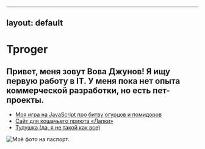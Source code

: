 
---
layout: default
---

# Tproger
## Привет, меня зовут Вова Джунов! Я ищу первую работу в IT. У меня пока нет опыта коммерческой разработки, но есть пет-проекты. 

- [Моя игра на JavaScript про битву огурцов и помидоров](https://tproger.ru)
- [Сайт для кошачьего приюта «Лапки»](https://tproger.ru)
- [Тудушка (да, я не такой как все)](https://tproger.ru)

![Моё фото на паспорт.](https://cdn4.telegram-cdn.org/file/iJhvX8yAVMqrSsJcfnmYyFKwOYJMeSvmMwjD5PJlmgyjMBvWYFGtehjAygFlb-G2OSYIkAQf0zsZcDYdEtFC27wrau2inI9hfLGYdQ91wmV3jMMfhPI8ZQfp1a55wp4bXMn3cDq8nuodcw_09DMv0N14YtkvlaMDqhRB8a3CKkt8fRgan9cRQvkCWot81-Nw16ivc1_Ny0pvwMMH_EoL16Ar74qRaMla41Wrbuaf25vxmu6u9Ii7AB7Z3vCx5an6hrYTEmE6RnxUepJL_eIpNiIjsJvCiSpl8EeeJQLzbHNXdcuUVVC3VQuTJSwM1mHi0oILxCL3PAnH8P1uD_1wWw.jpg)

